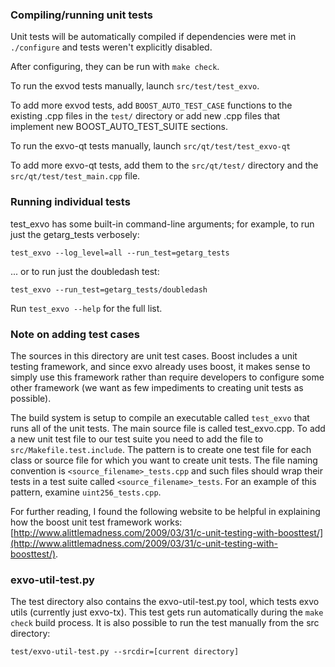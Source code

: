 ### Compiling/running unit tests

Unit tests will be automatically compiled if dependencies were met in `./configure`
and tests weren't explicitly disabled.

After configuring, they can be run with `make check`.

To run the exvod tests manually, launch `src/test/test_exvo`.

To add more exvod tests, add `BOOST_AUTO_TEST_CASE` functions to the existing
.cpp files in the `test/` directory or add new .cpp files that
implement new BOOST_AUTO_TEST_SUITE sections.

To run the exvo-qt tests manually, launch `src/qt/test/test_exvo-qt`

To add more exvo-qt tests, add them to the `src/qt/test/` directory and
the `src/qt/test/test_main.cpp` file.

### Running individual tests

test_exvo has some built-in command-line arguments; for
example, to run just the getarg_tests verbosely:

    test_exvo --log_level=all --run_test=getarg_tests

... or to run just the doubledash test:

    test_exvo --run_test=getarg_tests/doubledash

Run `test_exvo --help` for the full list.

### Note on adding test cases

The sources in this directory are unit test cases.  Boost includes a
unit testing framework, and since exvo already uses boost, it makes
sense to simply use this framework rather than require developers to
configure some other framework (we want as few impediments to creating
unit tests as possible).

The build system is setup to compile an executable called `test_exvo`
that runs all of the unit tests.  The main source file is called
test_exvo.cpp. To add a new unit test file to our test suite you need 
to add the file to `src/Makefile.test.include`. The pattern is to create 
one test file for each class or source file for which you want to create 
unit tests.  The file naming convention is `<source_filename>_tests.cpp` 
and such files should wrap their tests in a test suite 
called `<source_filename>_tests`. For an example of this pattern, 
examine `uint256_tests.cpp`.

For further reading, I found the following website to be helpful in
explaining how the boost unit test framework works:
[http://www.alittlemadness.com/2009/03/31/c-unit-testing-with-boosttest/](http://www.alittlemadness.com/2009/03/31/c-unit-testing-with-boosttest/).

### exvo-util-test.py

The test directory also contains the exvo-util-test.py tool, which tests exvo utils (currently just exvo-tx). This test gets run automatically during the `make check` build process. It is also possible to run the test manually from the src directory:

```
test/exvo-util-test.py --srcdir=[current directory]

```
